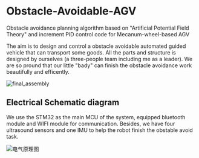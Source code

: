 # Obstacle-Avoidable-AGV

Obstacle avoidance planning algorithm based on "Artificial Potential Field Theory" and increment PID control code for Mecanum-wheel-based AGV

The aim is to design and control a obstacle avoidable automated guided vehicle that can transport some goods. All the parts and structure is designed by ourselves (a three-people team including me as a leader). We are so pround that our little "bady" can finish the obstacle avoidance work beautifully and efficently. 

![final_assembly](https://github.com/Qinfelix/Obstacle-Avoidable-AGV/assets/101391988/0f1006f0-5018-46ba-827c-b0e7dba2cc4b)


## Electrical Schematic diagram

We use the STM32 as the main MCU of the system, equipped bluetooth module and WIFI module for communication. Besides, we have four ultrasound sensors and one IMU to help the robot finish the obstable avoid task.

![电气原理图](https://github.com/Qinfelix/Obstacle-Avoidable-AGV/assets/101391988/04da70cb-a78d-4e3d-be00-005eeea96613)

